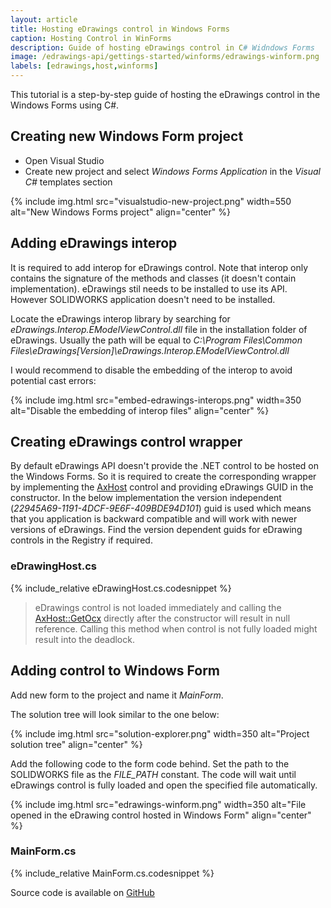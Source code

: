 ```yaml
---
layout: article
title: Hosting eDrawings control in Windows Forms
caption: Hosting Control in WinForms
description: Guide of hosting eDrawings control in C# Widndows Forms
image: /edrawings-api/gettings-started/winforms/edrawings-winform.png
labels: [edrawings,host,winforms]
---
```

This tutorial is a step-by-step guide of hosting the eDrawings control in the Windows Forms using C#.

## Creating new Windows Form project

* Open Visual Studio
* Create new project and select *Windows Forms Application* in the *Visual C#* templates section

{% include img.html src="visualstudio-new-project.png" width=550 alt="New Windows Forms project" align="center" %}

## Adding eDrawings interop

It is required to add interop for eDrawings control. Note that interop only contains the signature of the methods and classes (it doesn't contain implementation). eDrawings stil needs to be installed to use its API. However SOLIDWORKS application doesn't need to be installed.

Locate the eDrawings interop library by searching for *eDrawings.Interop.EModelViewControl.dll* file in the installation folder of eDrawings. Usually the path will be equal to 
*C:\Program Files\Common Files\eDrawings[Version]\eDrawings.Interop.EModelViewControl.dll*

I would recommend to disable the embedding of the interop to avoid potential cast errors:

{% include img.html src="embed-edrawings-interops.png" width=350 alt="Disable the embedding of interop files" align="center" %}

## Creating eDrawings control wrapper

By default eDrawings API doesn't provide the .NET control to be hosted on the Windows Forms. So it is required to create the corresponding wrapper by implementing the [AxHost](https://docs.microsoft.com/en-us/dotnet/api/system.windows.forms.axhost) control and providing eDrawings GUID in the constructor. In the below implementation the version independent (*22945A69-1191-4DCF-9E6F-409BDE94D101*) guid is used which means that you application is backward compatible and will work with newer versions of eDrawings. Find the version dependent guids for eDrawing controls in the Registry if required.

### eDrawingHost.cs

{% include_relative eDrawingHost.cs.codesnippet %}

> eDrawings control is not loaded immediately and calling the [AxHost::GetOcx](https://docs.microsoft.com/en-us/dotnet/api/system.windows.forms.axhost.getocx) directly after the constructor will result in null reference. Calling this method when control is not fully loaded might result into the deadlock.

## Adding control to Windows Form

Add new form to the project and name it *MainForm*.

The solution tree will look similar to the one below:

{% include img.html src="solution-explorer.png" width=350 alt="Project solution tree" align="center" %}

Add the following code to the form code behind. Set the path to the SOLIDWORKS file as the *FILE_PATH* constant. The code will wait until eDrawings control is fully loaded and open the specified file automatically.

{% include img.html src="edrawings-winform.png" width=350 alt="File opened in the eDrawing control hosted in Windows Form" align="center" %}

### MainForm.cs

{% include_relative MainForm.cs.codesnippet %}

Source code is available on [GitHub](https://github.com/codestackdev/solidworks-api-examples/tree/master/edrawings-api/eDrawingsWinFormsHost)

